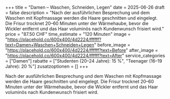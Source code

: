 +++
title = "Damen – Waschen, Schneiden, Legen"
date = 2025-06-26
draft = false
description = "Nach der ausführlichen Besprechung und dem Waschen mit Kopfmassage werden die Haare geschnitten und eingelegt. Die Frisur trocknet 20–60 Minuten unter der Wärmehaube, bevor die Wickler entfernt und das Haar voluminös nach Kundenwunsch frisiert wird."
price = "87.50 CHF"
time_estimate = "120 Minuten"
image = "https://placehold.co/600x400/4d2224/ffffff?text=Damen+Waschen+Schneiden+Legen"
before_image = "https://placehold.co/600x400/4d2224/ffffff?text=Before"
after_image = "https://placehold.co/600x400/4d2224/ffffff?text=After"
service_categories = ["Damen"]
rabatte = ["Studenten (20–24 Jahre): 15 %", "Teenager (16–19 Jahre): 20 %"]
zusatzoptionen = []
+++

Nach der ausführlichen Besprechung und dem Waschen mit Kopfmassage werden die Haare geschnitten und eingelegt. Die Frisur trocknet 20–60 Minuten unter der Wärmehaube, bevor die Wickler entfernt und das Haar voluminös nach Kundenwunsch frisiert wird.
